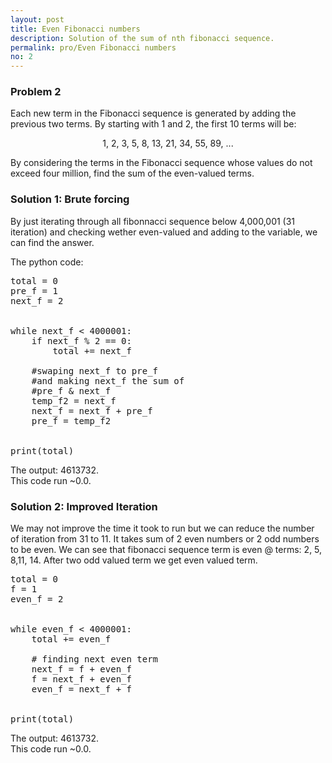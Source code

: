 ```yaml
---
layout: post
title: Even Fibonacci numbers
description: Solution of the sum of nth fibonacci sequence.
permalink: pro/Even Fibonacci numbers
no: 2
---
```


<h3>Problem 2</h3>
<div class="problem">
<p>Each new term in the Fibonacci sequence is generated by adding the previous two terms. By starting with 1 and 2, the first 10 terms will be:</p>
<p style="text-align:center;">1, 2, 3, 5, 8, 13, 21, 34, 55, 89, ...</p>
<p>By considering the terms in the Fibonacci sequence whose values do not exceed four million, find the sum of the even-valued terms.</p>
</div>

<h3>Solution 1: Brute forcing</h3>
<p>By just iterating through all fibonnacci sequence below 4,000,001 (31 iteration) and checking wether even-valued and adding to the variable, we can find the answer.</p>
<p>The python code:</p>

<div class="highlight"><pre><span></span><span class="n">total</span> <span class="o">=</span> <span class="mi">0</span>
<span class="n">pre_f</span> <span class="o">=</span> <span class="mi">1</span>
<span class="n">next_f</span> <span class="o">=</span> <span class="mi">2</span>
<br>
<span class="k">while</span> <span class="n">next_f</span> <span class="o">&lt;</span> <span class="mi">4000001</span><span class="p">:</span>
    <span class="k">if</span> <span class="n">next_f</span> <span class="o">%</span> <span class="mi">2</span> <span class="o">==</span> <span class="mi">0</span><span class="p">:</span>
        <span class="n">total</span> <span class="o">+=</span> <span class="n">next_f</span><br>
    <span class="c1">#swaping next_f to pre_f 
    </span><span class="c1">#and making next_f the sum of </span>
    <span class="c1">#pre_f &amp; next_f</span>
    <span class="n">temp_f2</span> <span class="o">=</span> <span class="n">next_f</span>
    <span class="n">next_f</span> <span class="o">=</span> <span class="n">next_f</span> <span class="o">+</span> <span class="n">pre_f</span>
    <span class="n">pre_f</span> <span class="o">=</span> <span class="n">temp_f2</span>
    <br>
<span class="k">print</span><span class="p">(</span><span class="n">total</span><span class="p">)</span>
</pre></div>

<p>The output: <span class="answer">4613732</span>.<br />This code run ~0.0.</p>
<h3>Solution 2: Improved Iteration</h3>
<p>We may not improve the time it took to run but we can reduce the number of iteration from 31 to 11. It takes sum of 2 even numbers or 2 odd numbers to be even. We can see that fibonacci sequence term is even @ terms: 2, 5, 8,11, 14. After two odd valued term we get even valued term.</p>


<div class="highlight"><pre><span></span><span class="n">total</span> <span class="o">=</span> <span class="mi">0</span>
<span class="n">f</span> <span class="o">=</span> <span class="mi">1</span>
<span class="n">even_f</span> <span class="o">=</span> <span class="mi">2</span>
<br>
<span class="k">while</span> <span class="n">even_f</span> <span class="o">&lt;</span> <span class="mi">4000001</span><span class="p">:</span>
    <span class="n">total</span> <span class="o">+=</span> <span class="n">even_f</span><br>
    <span class="c1"># finding next even term</span>
    <span class="n">next_f</span> <span class="o">=</span> <span class="n">f</span> <span class="o">+</span> <span class="n">even_f</span>
    <span class="n">f</span> <span class="o">=</span> <span class="n">next_f</span> <span class="o">+</span> <span class="n">even_f</span>
    <span class="n">even_f</span> <span class="o">=</span> <span class="n">next_f</span> <span class="o">+</span> <span class="n">f</span>
<br>
<span class="k">print</span><span class="p">(</span><span class="n">total</span><span class="p">)</span>
</pre></div>


<p>The output: <span class="answer">4613732</span>.<br />This code run ~0.0.</p>
